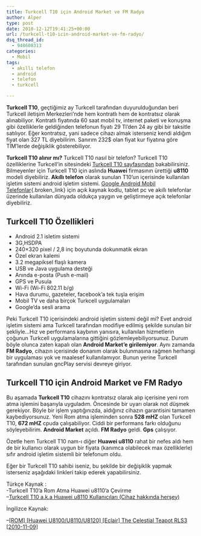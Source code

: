 ```yaml
---
title: Turkcell T10 için Android Market ve FM Radyo
author: Alper
type: post
date: 2010-12-12T19:41:25+00:00
url: /turkcell-t10-icin-android-market-ve-fm-radyo/
dsq_thread_id:
  - 948608313
categories:
  - Mobil
tags:
  - akıllı telefon
  - android
  - telefon
  - turkcell

---
```

**Turkcell T10**, geçtiğimiz ay Turkcell tarafından duyurulduğundan beri Turkcell iletişim Merkezleri&#8217;nde hem kontratlı hem de kontratsız olarak alınabiliyor. Kontratlı fiyatında 60 saat mobil tv, internet paketi ve konuşma gibi özelliklerle geldiğinden telefonun fiyatı 29 Tl&#8217;den 24 ay gibi bir taksitle satılıyor. Eğer kontratsız, yani sadece cihazı almak isterseniz kendi aldığım fiyat olan 327 TL diyebilirim. Sanırım 232$ olan fiyat kur fiyatına göre TİM&#8217;lerde değişiklik gösterebiliyor.

**Turkcell T10 alınır mı?** Turkcell T10 nasıl bir telefon? Turkcell T10 özelliklerine Turkcell&#8217;in sitesindeki <a href="https://www.turkcell.com.tr/bireysel/kampanyalar/telefoncihazkampanyalari/TurkcellT10" target="_blank">Turkcell T10 sayfasından</a> bakabilirsiniz. Bilmeyenler için Turkcell T10 için aslında **Huawei** firmasının ürettiği **u8110** modeli diyebiliriz. **Akıllı telefon** olarak sunulan T10&#8217;un içerisinde kullanılan işletim sistemi android işletim sistemi. [Google Android Mobil Telefonlar][1]{.broken_link} için açık kaynak kodlu, tablet pc ve akıllı telefonlar üzerinde kullanılan dünyada oldukça yaygın ve geliştirmeye açık telefonlar diyebiliriz.

## Turkcell T10 Özellikleri

  * Android 2.1 isletim sistemi
  * 3G,HSDPA
  * 240×320 pixel / 2,8 inç boyutunda dokunmatik ekran
  * Özel ekran kalemi
  * 3.2 megapiksel flaşlı kamera
  * USB ve Java uygulama desteği
  * Anında e-posta (Push e-mail)
  * GPS ve Pusula
  * Wi-Fi (Wi-Fi 802.11 b/g)
  * Hava durumu, gazeteler, facebook’a tek tuşla erişim
  * Mobil TV ve daha birçok Turkcell uygulamaları
  * Google’da sesli arama

Peki Turkcell T10 içerisindeki android işletim sistemi değil mi? Evet android işletim sistemi ama Turkcell tarafından modifiye edilmiş şekilde sunulan bir şekliyle&#8230;Hız ve performans kaybının yanısıra, kullanılan hizmetlerin çoğunun Turkcell uygulamalarına gittiğini gözlemleyebiliyorsunuz. Durum böyle olunca zaten kapalı olan **Android Market&#8217;e girilemiyor**. Aynı zamanda **FM Radyo**, cihazın içerisinde donanım olarak bulunmasına rağmen herhangi bir uygulaması yok ve maalesef kullanılamıyor. Bunun yerine Turkcell tarafından sunulan gncPlay servisi devreye giriyor.

## Turkcell T10 için Android Market ve FM Radyo

Bu aşamada **Turkcell T10** cihazını kontratsız olarak alıp içerisine yeni rom atma işlemini başarıyla uyguladım. Öncesinde bir uyarı olarak not düşmek gerekiyor. Böyle bir işlem yaptığınızda, aldığınız cihazın garantisini tamamen kaybediyorsunuz. Yeni Rom atma işleminden sonra **528 mHZ** olan Turkcell T10, **672 mHZ** cpuda çalışabiliyor. Ciddi bir performans farkı olduğunu söyleyebilirim. **Android Market** açıldı. **FM Radyo** geldi. **Gps** çalışıyor.

Özetle hem Turkcell T10 nam-ı diğer **Huawei u8110** rahat bir nefes aldı hem de bir kullanıcı olarak uygun bir fiyata (kanımca olabilecek max özelliklerle) sıfır android işletim sistemli bir telefonum oldu.

Eğer bir Turkcell T10 sahibi iseniz, bu şekilde bir değişiklik yapmak isterseniz aşağıdaki linkleri takip ederek yapabilirsiniz.

Türkçe Kaynak :  
-Turkcell T10&#8217;a Rom Atma Huawei u8110&#8217;a Çevirme  
&#8211;<a href="https://forum.donanimhaber.com/m_44963400/tm.htm" target="_blank">Turkcell T10 a.k.a Huawei u8110 Kullanıcıları (Cihaz hakkında herşey)</a>

İngilizce Kaynak:

&#8211;<a href="https://forum.xda-developers.com/showthread.php?p=8518133" target="_blank" class="broken_link">[ROM] [Huawei U8100/U8110/U8120] [Eclair] The Celestial Teapot RLS3 [2010-11-09]</a>

 [1]: https://www.murekkep.org/google-android-mobil-telefonlar-3715